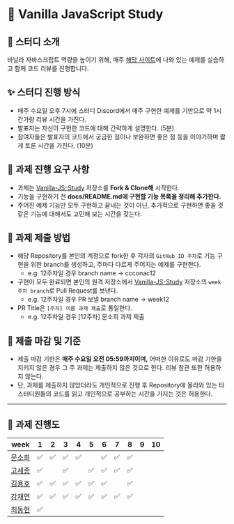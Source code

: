 # 🌟 Vanilla JavaScript Study

## 💫 스터디 소개

바닐라 자바스크립트 역량을 높이기 위해, 매주 [해당 사이트](https://www.freecodecamp.org/korean/news/javascript-projects-for-beginners/#flipper)에 나와 있는 예제를 실습하고 함께 코드 리뷰를 진행합니다.

## ✨ 스터디 진행 방식

- 매주 수요일 오후 7시에 스터디 Discord에서 매주 구현한 예제를 기반으로 약 1시간가량 리뷰 시간을 가진다.
- 발표자는 자신이 구현한 코드에 대해 간략하게 설명한다. (5분)
- 참여자들은 발표자의 코드에서 궁금한 점이나 보완하면 좋은 점 등을 이야기하며 짧게 토론 시간을 가진다. (10분)

## 💭 과제 진행 요구 사항

- 과제는 [Vanilla-JS-Study](https://github.com/CHZZK-Study/Vanilla-JS-Study) 저장소를 **Fork & Clone해** 시작한다.
- 기능을 구현하기 전 **docs/README.md에 구현할 기능 목록을 정리해 추가한다.**
- 주어진 예제 기능만 모두 구현하고 끝내는 것이 아닌, 추가적으로 구현하면 좋을 것 같은 기능에 대해서도 고민해 보는 시간을 갖는다.

## 📮 과제 제출 방법

- 해당 Repository를 본인의 계정으로 fork한 후 각자의 `GitHub ID 주차`로 기능 구현을 위한 branch를 생성하고, 주마다 다르게 주어지는 예제를 구현한다.
  - e.g. 12주차일 경우 branch name → ccconac12
- 구현이 모두 완료되면 본인의 원격 저장소에서 [Vanilla-JS-Study](https://github.com/CHZZK-Study/Vanilla-JS-Study) 저장소의 `week 주차 branch`로 Pull Request를 보낸다.
  - e.g. 12주차일 경우 PR 보낼 branch name → week12
- PR Title은 `[주차] 이름 과제 제출`로 통일한다.
  - e.g. 12주차일 경우 [12주차] 문소희 과제 제출

## 🚨 제출 마감 및 기준

- 제출 마감 기한은 **매주 수요일 오전 05:59까지이며,** 어떠한 이유로도 마감 기한을 지키지 않은 경우 그 주 과제는 제출하지 않은 것으로 한다. 리뷰 참관 또한 허용하지 않는다.
- 단, 과제를 제출하지 않았더라도 개인적으로 진행 후 Repository에 올라와 있는 타 스터디원들의 코드를 읽고 개인적으로 공부하는 시간을 가지는 것은 허용한다.

---

## 🚀 과제 진행도

| week                                  | 1   | 2   | 3   | 4   | 5   | 6   | 7   | 8   | 9   | 10  |
| ------------------------------------- | --- | --- | --- | --- | --- | --- | --- | --- | --- | --- |
| [문소희](https://github.com/ccconac)  | ✅  | ✅  | ✅  | ✅  |     | ✅  | ✅  | ✅  |     |
| [고세종](https://github.com/SebellKo) | ✅  |     | ✅  |     | ✅  | ✅  | ✅  | ✅  |     |
| [김용호](https://github.com/KKYHH)    | ✅  | ✅  | ✅  | ✅  | ✅  | ✅  |     | ✅  |     |
| [강채연](https://github.com/rkdcodus) | ✅  | ✅  | ✅  | ✅  | ✅  | ✅  | ✅  | ✅  |     |     |
| [최동현](https://github.com/saetakki) | ✅  |     |     |     |     |     |     |     |     |
